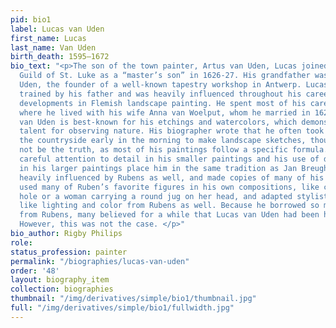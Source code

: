 ```yaml
---
pid: bio1
label: Lucas van Uden
first_name: Lucas
last_name: Van Uden
birth_death: 1595–1672
bio_text: "<p>The son of the town painter, Artus van Uden, Lucas joined Antwerp’s
  Guild of St. Luke as a “master’s son” in 1626-27. His grandfather was Pieter van
  Uden, the founder of a well-known tapestry workshop in Antwerp. Lucas was likely
  trained by his father and was heavily influenced throughout his career by recent
  developments in Flemish landscape painting. He spent most of his career in Antwerp
  where he lived with his wife Anna van Woelput, whom he married in 1627. </p><p>Lucas
  van Uden is best-known for his etchings and watercolors, which demonstrate his great
  talent for observing nature. His biographer wrote that he often took walks into
  the countryside early in the morning to make landscape sketches, though this might
  not be the truth, as most of his paintings follow a specific formula. Van Uden’s
  careful attention to detail in his smaller paintings and his use of decorative elements
  in his larger paintings place him in the same tradition as Jan Breughel. He was
  heavily influenced by Rubens as well, and made copies of many of his works. Lucas
  used many of Ruben’s favorite figures in his own compositions, like cows at a watering
  hole or a woman carrying a round jug on her head, and adapted stylistic choices
  like lighting and color from Rubens as well. Because he borrowed so many motifs
  from Rubens, many believed for a while that Lucas van Uden had been his assistant.
  However, this was not the case. </p>"
bio_author: Rigby Philips
role:
status_profession: painter
permalink: "/biographies/lucas-van-uden"
order: '48'
layout: biography_item
collection: biographies
thumbnail: "/img/derivatives/simple/bio1/thumbnail.jpg"
full: "/img/derivatives/simple/bio1/fullwidth.jpg"
---
```

